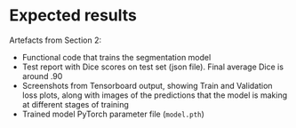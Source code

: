 # Expected results

Artefacts from Section 2:  
  
* Functional code that trains the segmentation model
* Test report with Dice scores on test set (json file). Final average Dice is around .90
* Screenshots from Tensorboard output, showing Train and Validation loss plots, along with images of the predictions that the model is making at different stages of training
* Trained model PyTorch parameter file (`model.pth`)